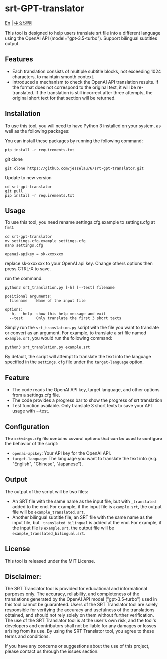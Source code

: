 # srt-GPT-translator
[En](https://github.com/jesselau76/srt-gpt-translator/blob/main/README.md) | [中文说明](https://github.com/jesselau76/srt-gpt-translator/blob/main/README-zh.md)

This tool is designed to help users translate srt file into a different language using the OpenAI API (model="gpt-3.5-turbo"). Support bilingual subtitles output.

## Features
- Each translation consists of multiple subtitle blocks, not exceeding 1024 characters, to maintain smooth context.
- Introduced a mechanism to check the OpenAI API translation results. If the format does not correspond to the original text, it will be re-translated. If the translation is still incorrect after three attempts, the original short text for that section will be returned.

## Installation

To use this tool, you will need to have Python 3 installed on your system, as well as the following packages:


You can install these packages by running the following command:
```
pip install -r requirements.txt
```

git clone

```
git clone https://github.com/jesselau76/srt-gpt-translator.git
```

Update to new version
```
cd srt-gpt-translator
git pull
pip install -r requirements.txt
```
## Usage

To use this tool, you need rename settings.cfg.example to settings.cfg at first.
```
cd srt-gpt-translator
mv settings.cfg.example settings.cfg
nano settings.cfg
```

```
openai-apikey = sk-xxxxxxx
```
replace sk-xxxxxxx to your OpenAI api key.
Change others options then press CTRL-X to save.

run the command: 
```
python3 srt_translation.py [-h] [--test] filename

positional arguments:
  filename    Name of the input file

options:
  -h, --help  show this help message and exit
  --test      Only translate the first 3 short texts
```

Simply run the `srt_translation.py` script with the file you want to translate or convert as an argument. For example, to translate a srt file named `example.srt`, you would run the following command:

```
python3 srt_translation.py example.srt
```

By default, the script will attempt to translate the text into the language specified in the `settings.cfg` file under the `target-language` option.
## Feature
- The code reads the OpenAI API key, target language, and other options from a settings.cfg file.
- The code provides a progress bar to show the progress of srt translation
- Test function available. Only translate 3 short texts to save your API usage with --test.

## Configuration

The `settings.cfg` file contains several options that can be used to configure the behavior of the script:

- `openai-apikey`: Your API key for the OpenAI API.
- `target-language`: The language you want to translate the text into (e.g. "English", "Chinese", "Japanese").


## Output


The output of the script will be two files: 
- An SRT file with the same name as the input file, but with `_translated` added to the end. For example, if the input file is `example.srt`, the output file will be `example_translated.srt`. 
- Another bilingual subtitle file, an SRT file with the same name as the input file, but `_translated_bilingual` is added at the end. For example, if the input file is `example.srt`, the output file will be `example_translated_bilingual.srt`.

## License

This tool is released under the MIT License.

## Disclaimer:

The SRT Translator tool is provided for educational and informational purposes only. The accuracy, reliability, and completeness of the translations generated by the OpenAI API model ("gpt-3.5-turbo") used in this tool cannot be guaranteed. Users of the SRT Translator tool are solely responsible for verifying the accuracy and usefulness of the translations obtained, and should not rely solely on them without further verification. The use of the SRT Translator tool is at the user's own risk, and the tool's developers and contributors shall not be liable for any damages or losses arising from its use. By using the SRT Translator tool, you agree to these terms and conditions.

If you have any concerns or suggestions about the use of this project, please contact us through the issues section.
